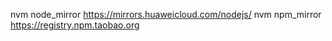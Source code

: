 nvm node_mirror https://mirrors.huaweicloud.com/nodejs/
nvm npm_mirror https://registry.npm.taobao.org